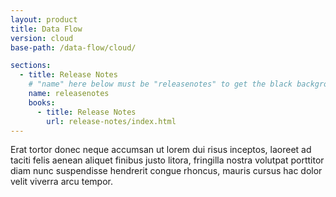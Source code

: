 ```yaml
---
layout: product
title: Data Flow
version: cloud
base-path: /data-flow/cloud/

sections:
  - title: Release Notes
    # "name" here below must be "releasenotes" to get the black background
    name: releasenotes
    books:
      - title: Release Notes
        url: release-notes/index.html
---
```

Erat tortor donec neque accumsan ut lorem dui risus inceptos, laoreet ad
taciti felis aenean aliquet finibus justo litora, fringilla nostra
volutpat porttitor diam nunc suspendisse hendrerit congue rhoncus,
mauris cursus hac dolor velit viverra arcu tempor.
